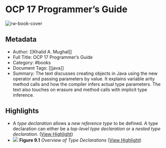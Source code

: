 # OCP 17 Programmer’s Guide

![rw-book-cover](https://readwise-assets.s3.amazonaws.com/media/reader/parsed_document_assets/195805329/mlTkYVMrfUckcFX9gKFSoYMTlznB1kxAl_Z-EVtl3RU-cove_gmmG6RI.jpg)

## Metadata
- Author: [[Khalid A. Mughal]]
- Full Title: OCP 17 Programmer’s Guide
- Category: #books
- Document Tags: [[java]] 
- Summary: The text discusses creating objects in Java using the new operator and passing parameters by value. It explains variable arity method calls and how the compiler infers actual type parameters. The text also touches on erasure and method calls with implicit type inference.

## Highlights
- A *type declaration* allows a *new reference type* to be defined. A type declaration can either be a *top-level type declaration* or a *nested type declaration*. ([View Highlight](https://read.readwise.io/read/01j42j2fgys3matn98rhq53h9k))
- ![](https://readwise-assets.s3.amazonaws.com/media/reader/parsed_document_assets/195805329/pkOBVZomSVDS-k6XtkO5Ms78i-mRfMvmmBM3JrW2Yks-af04_KlBxCJj.jpg)
  **Figure 9.1** *Overview of Type Declarations* ([View Highlight](https://read.readwise.io/read/01j42j2r19wzkcqanb8ytw9hqp))
